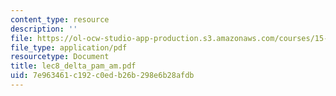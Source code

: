 ```yaml
---
content_type: resource
description: ''
file: https://ol-ocw-studio-app-production.s3.amazonaws.com/courses/15-515-financial-accounting-fall-2003/7e963461c192c0edb26b298e6b28afdb_lec8_delta_pam_am.pdf
file_type: application/pdf
resourcetype: Document
title: lec8_delta_pam_am.pdf
uid: 7e963461-c192-c0ed-b26b-298e6b28afdb
---
```


